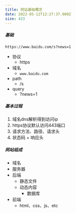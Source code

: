 ```yaml
---
title: 网站基础概念
date: 2022-05-12T12:27:37.000Z
size: 423
---
```

##### 基础

 `https://www.baidu.com/s?news=1`

- 协议
  - https
- 域名
  - `www.baidu.com`
- path
  - /s
- query
  - ?news=1



##### 基本过程

1. 域名dns解析得到访问ip
2. https协议默认访问443端口
3. 请求方法、路径、请求头
4. 状态码 + 响应头



##### 网站组成

- 域名
- 服务器
- 后端
  - 静态文件
  - 动态内容
    - 数据库
- 前端
  - html、css、js、etc
